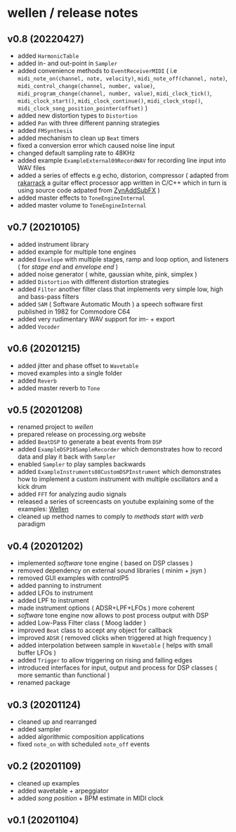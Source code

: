 # wellen / release notes

## v0.8 (20220427)

- added `HarmonicTable`
- added in- and out-point in `Sampler`
- added convenience methods to `EventReceiverMIDI` ( i.e `midi_note_on(channel, note, velocity)`, `midi_note_off(channel, note)`, `midi_control_change(channel, number, value)`, `midi_program_change(channel, number, value)`, `midi_clock_tick()`, `midi_clock_start()`, `midi_clock_continue()`, `midi_clock_stop()`, `midi_clock_song_position_pointer(offset)` )
- added new distortion types to `Distortion`
- added `Pan` with three different panning strategies
- added `FMSynthesis`
- added mechanism to clean up `Beat` timers
- fixed a conversion error which caused noise line input
- changed default sampling rate to 48KHz
- added example `ExampleExternal09RecordWAV` for recording line input into WAV files
- added a series of effects e.g echo, distorion, compressor ( adapted from [rakarrack](http://rakarrack.sourceforge.net) a guitar effect processor app written in C/C++ which in turn is using source code adpated from [ZynAddSubFX](https://en.wikipedia.org/wiki/ZynAddSubFX) )
- added master effects to `ToneEngineInternal`
- added master volume to `ToneEngineInternal`

## v0.7 (20210105)

- added instrument library
- added example for multiple tone engines
- added `Envelope` with multiple stages, ramp and loop option, and listeners ( for *stage end* and *envelope end* )
- added noise generator ( white, gaussian white, pink, simplex )
- added `Distortion` with different distortion strategies
- added `Filter` another filter class that implements very simple low, high and bass-pass filters
- added `SAM` ( Software Automatic Mouth ) a speech software first published in 1982 for Commodore C64
- added very rudimentary WAV support for im- + export
- added `Vocoder`

## v0.6 (20201215)

- added jitter and phase offset to `Wavetable`
- moved examples into a single folder
- added `Reverb` 
- added master reverb to  `Tone`

## v0.5 (20201208)

- renamed project to *wellen*
- prepared release on processing.org website
- added `BeatDSP` to generate a beat events from `DSP`
- added `ExampleDSP10SampleRecorder` which demonstrates how to record data and play it back with `Sampler`
- enabled `Sampler` to play samples backwards
- added `ExampleInstruments08CustomDSPInstrument` which demonstrates how to implement a custom instrument with multiple oscillators and a kick drum
- added `FFT` for analyzing audio signals
- released a series of screencasts on youtube explaining some of the examples: [Wellen](https://www.youtube.com/playlist?list=PLXJNr6N-Bu4NzkP4UJ5m-9721MdaZ6v-q)
- cleaned up method names to comply to *methods start with verb* paradigm

## v0.4 (20201202)

- implemented *software* tone engine ( based on DSP classes )
- removed dependency on external sound libraries ( minim + jsyn )
- removed GUI examples with controlP5
- added panning to instrument
- added LFOs to instrument
- added LPF to instrument
- made instrument options ( ADSR+LPF+LFOs ) more coherent
- *software* tone engine now allows to post process output with DSP
- added Low-Pass Filter class ( Moog ladder )
- improved `Beat` class to accept any object for callback
- improved `ADSR` ( removed clicks when triggered at high frequency )
- added interpolation between sample in `Wavetable` ( helps with small buffer LFOs )
- added `Trigger` to allow triggering on rising and falling edges
- introduced interfaces for input, output and process for DSP classes ( more semantic than functional )
- renamed package

## v0.3 (20201124)

- cleaned up and rearranged
- added sampler
- added algorithmic composition applications
- fixed `note_on` with scheduled `note_off` events

## v0.2 (20201109)

- cleaned up examples
- added wavetable + arpeggiator
- added *song position* + BPM estimate in MIDI clock

## v0.1 (20201104)

